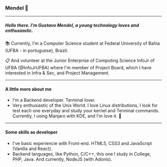 ### Mendel :dizzy:
---

##### Hello there. I'm Gustavo Mendel, a young technology loves and enthusiastic. 

:books: Currently, I'm a Computer Science student at Federal University of Bahia (UFBA - in portuguese), Brazil. 

:clipboard: And volunteer at the Junior Enterprise of Computing Science InfoJr of UFBA (@InfoJrUFBA) where I'm member of Project Board, which I have interested in Infra & Sec, and Project Management.

---

#### A little more about me

- I'm a Backend developer. Terminal lover.
- Very enthusiastic of the Unix World. I love Linux distributions, I look for test each one everyday and study your kernel and Terminal commands. Currently, I using Manjaro with KDE, and I'm love it. :penguin:

---

#### Some skills as developer

- I've basic experiencie with Front-end. HTML5, CSS3 and JavaScript (Vanilla and React).
- Backend languages, like Python, C/C++, this one I study in College, PHP, Java. And currently, NodeJS (with Adonis).
